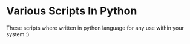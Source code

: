 # Various Scripts In Python

These scripts where written in python language for any use within your system :)
